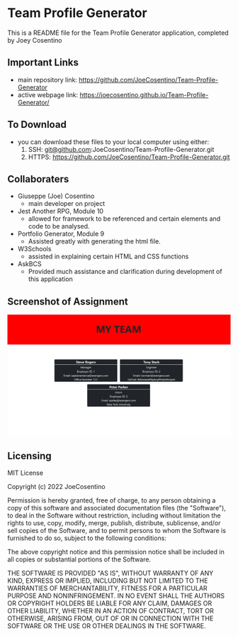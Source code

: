 # Team Profile Generator

This is a README file for the Team Profile Generator application, completed by Joey Cosentino

## Important Links

* main repository link: https://github.com/JoeCosentino/Team-Profile-Generator
* active webpage link: https://joecosentino.github.io/Team-Profile-Generator/

## To Download

* you can download these files to your local computer using either:
    1. SSH: git@github.com:JoeCosentino/Team-Profile-Generator.git
    2. HTTPS: https://github.com/JoeCosentino/Team-Profile-Generator.git

## Collaboraters

* Giuseppe (Joe) Cosentino
    - main developer on project
* Jest Another RPG, Module 10
    - allowed for framework to be referenced and certain elements and code to be analysed.
* Portfolio Generator, Module 9
    - Assisted greatly with generating the html file.
* W3Schools
    - assisted in explaining certain HTML and CSS functions
* AskBCS
    - Provided much assistance and clarification during development of this application

## Screenshot of Assignment

![image](./src/images/team%20generator%20SS.PNG)

## Licensing

MIT License

Copyright (c) 2022 JoeCosentino

Permission is hereby granted, free of charge, to any person obtaining a copy
of this software and associated documentation files (the "Software"), to deal
in the Software without restriction, including without limitation the rights
to use, copy, modify, merge, publish, distribute, sublicense, and/or sell
copies of the Software, and to permit persons to whom the Software is
furnished to do so, subject to the following conditions:

The above copyright notice and this permission notice shall be included in all
copies or substantial portions of the Software.

THE SOFTWARE IS PROVIDED "AS IS", WITHOUT WARRANTY OF ANY KIND, EXPRESS OR
IMPLIED, INCLUDING BUT NOT LIMITED TO THE WARRANTIES OF MERCHANTABILITY,
FITNESS FOR A PARTICULAR PURPOSE AND NONINFRINGEMENT. IN NO EVENT SHALL THE
AUTHORS OR COPYRIGHT HOLDERS BE LIABLE FOR ANY CLAIM, DAMAGES OR OTHER
LIABILITY, WHETHER IN AN ACTION OF CONTRACT, TORT OR OTHERWISE, ARISING FROM,
OUT OF OR IN CONNECTION WITH THE SOFTWARE OR THE USE OR OTHER DEALINGS IN THE
SOFTWARE.